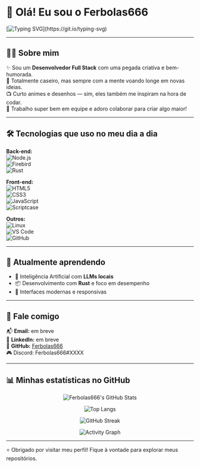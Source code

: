 # 👋 Olá! Eu sou o Ferbolas666

[![Typing SVG](https://readme-typing-svg.herokuapp.com?font=Fira+Code&duration=2000&pause=1000&color=00F7FF&center=true&vCenter=true&multiline=true&width=1000&lines=Desenvolvedor+Full+Stack+apaixonado+por+tecnologia+e+criatividade!;23+anos+%7C+Amante+de+animes+%7C+Trabalho+em+equipe+%F0%9F%92%AA;Explorando+novas+ideias+e+criando+solu%C3%A7%C3%B5es+incr%C3%ADveis!)](https://git.io/typing-svg)

---

## 🧑‍💻 Sobre mim

✨ Sou um **Desenvolvedor Full Stack** com uma pegada criativa e bem-humorada.  
🏡 Totalmente caseiro, mas sempre com a mente voando longe em novas ideias.  
📺 Curto animes e desenhos — sim, eles também me inspiram na hora de codar.  
🤝 Trabalho super bem em equipe e adoro colaborar para criar algo maior!

---

## 🛠️ Tecnologias que uso no meu dia a dia

**Back-end:**  
![Node.js](https://img.shields.io/badge/-Node.js-333333?style=for-the-badge&logo=node.js)  
![Firebird](https://img.shields.io/badge/-Firebird-333333?style=for-the-badge&logo=firefox&logoColor=orange)  
![Rust](https://img.shields.io/badge/-Rust-333333?style=for-the-badge&logo=rust)

**Front-end:**  
![HTML5](https://img.shields.io/badge/-HTML5-333333?style=for-the-badge&logo=html5)  
![CSS3](https://img.shields.io/badge/-CSS3-333333?style=for-the-badge&logo=css3&logoColor=blue)  
![JavaScript](https://img.shields.io/badge/-JavaScript-333333?style=for-the-badge&logo=javascript)  
![Scriptcase](https://img.shields.io/badge/-Scriptcase-333333?style=for-the-badge&logo=code&logoColor=white)

**Outros:**  
![Linux](https://img.shields.io/badge/-Linux-333333?style=for-the-badge&logo=linux)  
![VS Code](https://img.shields.io/badge/-VS%20Code-333333?style=for-the-badge&logo=visual-studio-code&logoColor=blue)  
![GitHub](https://img.shields.io/badge/-GitHub-333333?style=for-the-badge&logo=github)

---

## 🌱 Atualmente aprendendo

- 🧠 Inteligência Artificial com **LLMs locais**
- 📦 Desenvolvimento com **Rust** e foco em desempenho
- 📱 Interfaces modernas e responsivas

---

## 💬 Fale comigo

📬 **Email:** em breve  
💼 **LinkedIn:** em breve  
🐙 **GitHub:** [Ferbolas666](https://github.com/Ferbolas666)  
🎮 Discord: Ferbolas666#XXXX

---

## 📊 Minhas estatísticas no GitHub

<div align="center">

![Ferbolas666's GitHub Stats](https://github-readme-stats.vercel.app/api?username=Ferbolas666&show_icons=true&theme=tokyonight&hide_title=true&hide_rank=false)

![Top Langs](https://github-readme-stats.vercel.app/api/top-langs/?username=Ferbolas666&layout=compact&theme=tokyonight)

![GitHub Streak](https://github-readme-streak-stats.herokuapp.com/?user=Ferbolas666&theme=tokyonight)

![Activity Graph](https://activity-graph.herokuapp.com/graph?username=Ferbolas666&theme=tokyonight)

</div>

---

⭐ Obrigado por visitar meu perfil! Fique à vontade para explorar meus repositórios.
